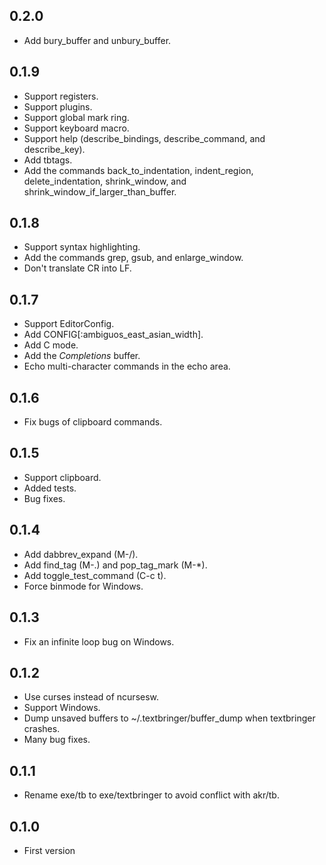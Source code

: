 ## 0.2.0

* Add bury_buffer and unbury_buffer.

## 0.1.9

* Support registers.
* Support plugins.
* Support global mark ring.
* Support keyboard macro.
* Support help (describe_bindings, describe_command, and describe_key).
* Add tbtags.
* Add the commands back_to_indentation, indent_region, delete_indentation,
  shrink_window, and shrink_window_if_larger_than_buffer.

## 0.1.8

* Support syntax highlighting.
* Add the commands grep, gsub, and enlarge_window.
* Don't translate CR into LF.

## 0.1.7

* Support EditorConfig.
* Add CONFIG[:ambiguos_east_asian_width].
* Add C mode.
* Add the *Completions* buffer.
* Echo multi-character commands in the echo area.

## 0.1.6

* Fix bugs of clipboard commands.

## 0.1.5

* Support clipboard.
* Added tests.
* Bug fixes.

## 0.1.4

* Add dabbrev_expand (M-/).
* Add find_tag (M-.) and pop_tag_mark (M-*).
* Add toggle_test_command (C-c t).
* Force binmode for Windows.

## 0.1.3

* Fix an infinite loop bug on Windows.

## 0.1.2

* Use curses instead of ncursesw.
* Support Windows.
* Dump unsaved buffers to ~/.textbringer/buffer_dump when textbringer crashes.
* Many bug fixes.

## 0.1.1

* Rename exe/tb to exe/textbringer to avoid conflict with akr/tb.

## 0.1.0

* First version
